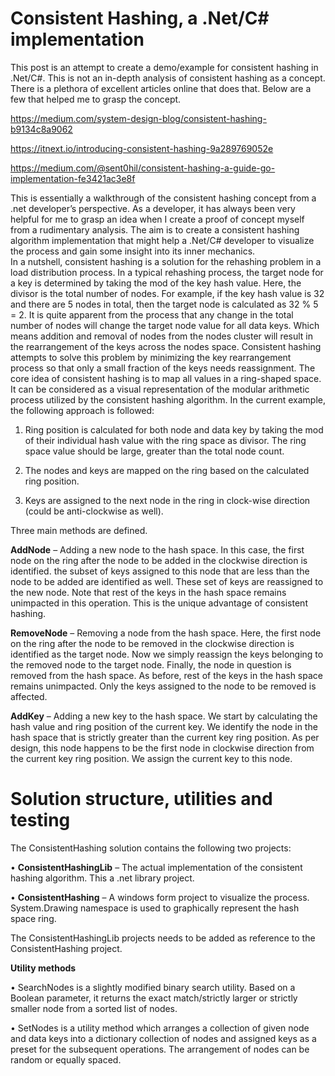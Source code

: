 # Consistent Hashing, a .Net/C# implementation


This post is an attempt to create a demo/example for consistent hashing in .Net/C#. This is not an in-depth analysis of consistent hashing as a concept. There is a plethora of excellent articles online that does that. Below are a few that helped me to grasp the concept.

https://medium.com/system-design-blog/consistent-hashing-b9134c8a9062

https://itnext.io/introducing-consistent-hashing-9a289769052e

https://medium.com/@sent0hil/consistent-hashing-a-guide-go-implementation-fe3421ac3e8f

This is essentially a walkthrough of the consistent hashing concept from a .net developer’s perspective. As a developer, it has always been very helpful for me to grasp an idea when I create a proof of concept myself from a rudimentary analysis. The aim is to create a consistent hashing algorithm implementation that might help a .Net/C# developer to visualize the process and gain some insight into its inner mechanics.    
In a nutshell, consistent hashing is a solution for the rehashing problem in a load distribution process. In a typical rehashing process, the target node for a key is determined by taking the mod of the key hash value. Here, the divisor is the total number of nodes. For example, if the key hash value is 32 and there are 5 nodes in total, then the target node is calculated as 32 % 5 = 2. It is quite apparent from the process that any change in the total number of nodes will change the target node value for all data keys. Which means addition and removal of nodes from the nodes cluster will result in the rearrangement of the keys across the nodes space. Consistent hashing attempts to solve this problem by minimizing the key rearrangement process so that only a small fraction of the keys needs reassignment. The core idea of consistent hashing is to map all values in a ring-shaped space. It can be considered as a visual representation of the modular arithmetic process utilized by the consistent hashing algorithm. 
In the current example, the following approach is followed:
1.	Ring position is calculated for both node and data key by taking the mod of their individual hash value with the ring space as divisor. The ring space value should be large, greater than the total node count.    

2.	The nodes and keys are mapped on the ring based on the calculated ring position. 

3.	Keys are assigned to the next node in the ring in clock-wise direction (could be anti-clockwise as well). 

Three main methods are defined. 

**AddNode** – Adding a new node to the hash space.  In this case, the first node on the ring after the node to be added in the clockwise direction is identified. the subset of keys assigned to this node that are less than the node to be added are identified as well.  These set of keys are reassigned to the new node. Note that rest of the keys in the hash space remains unimpacted in this operation. This is the unique advantage of consistent hashing.   
      
**RemoveNode** – Removing a node from the hash space. Here, the first node on the ring after the node to be removed in the clockwise direction is identified as the target node. Now we simply reassign the keys belonging to the removed node to the target node. Finally, the node in question is removed from the hash space. As before, rest of the keys in the hash space remains unimpacted. Only the keys assigned to the node to be removed is affected.
 
**AddKey** – Adding a new key to the hash space. We start by calculating the hash value and ring position of the current key. We identify the node in the hash space that is strictly greater than the current key ring position. As per design, this node happens to be the first node in clockwise direction from the current key ring position.  We assign the current key to this node.


# Solution structure, utilities and testing 

The ConsistentHashing solution contains the following two projects:

•	**ConsistentHashingLib** – The actual implementation of the consistent hashing algorithm. This a .net library project. 

•	**ConsistentHashing** – A windows form project to visualize the process. System.Drawing namespace is used to graphically represent the hash space ring. 
 
 The ConsistentHashingLib projects needs to be added as reference to the ConsistentHashing project.
 
**Utility methods**

•	SearchNodes is a slightly modified binary search utility. Based on a Boolean parameter, it returns the exact match/strictly larger or strictly smaller node from a sorted list of nodes. 

•	SetNodes is a utility method which arranges a collection of given node and data keys into a dictionary collection of nodes and assigned keys as a preset for the subsequent operations. The arrangement of nodes can be random or equally spaced.   

